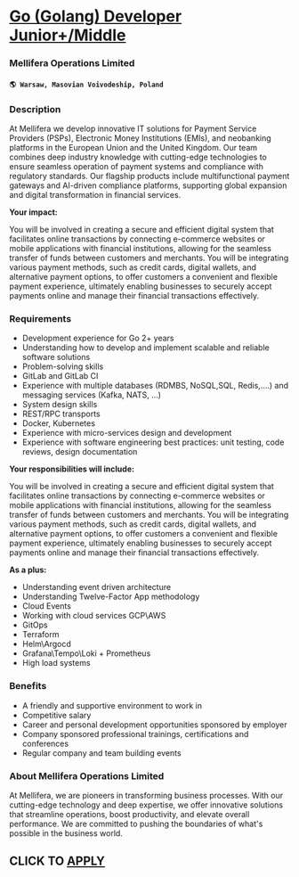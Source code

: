 # [Go (Golang) Developer Junior+/Middle](https://www.remotewlb.com/apply/go-golang-developer-junior-middle-107897)  
### Mellifera Operations Limited  
#### `🌎 Warsaw, Masovian Voivodeship, Poland`  

### **Description**

At Mellifera we develop innovative IT solutions for Payment Service Providers (PSPs), Electronic Money Institutions (EMIs), and neobanking platforms in the European Union and the United Kingdom. Our team combines deep industry knowledge with cutting-edge technologies to ensure seamless operation of payment systems and compliance with regulatory standards. Our flagship products include multifunctional payment gateways and AI-driven compliance platforms, supporting global expansion and digital transformation in financial services.

 **Your impact:**

You will be involved in creating a secure and efficient digital system that facilitates online transactions by connecting e-commerce websites or mobile applications with financial institutions, allowing for the seamless transfer of funds between customers and merchants. You will be integrating various payment methods, such as credit cards, digital wallets, and alternative payment options, to offer customers a convenient and flexible payment experience, ultimately enabling businesses to securely accept payments online and manage their financial transactions effectively.

###  **Requirements**

  * Development experience for Go 2+ years
  * Understanding how to develop and implement scalable and reliable software solutions
  * Problem-solving skills
  * GitLab and GitLab CI
  * Experience with multiple databases (RDMBS, NoSQL,SQL, Redis,....) and messaging services (Kafka, NATS, …)
  * System design skills
  * REST/RPC transports
  * Docker, Kubernetes
  * Experience with micro-services design and development
  * Experience with software engineering best practices: unit testing, code reviews, design documentation

**Your responsibilities will include:**

You will be involved in creating a secure and efficient digital system that facilitates online transactions by connecting e-commerce websites or mobile applications with financial institutions, allowing for the seamless transfer of funds between customers and merchants. You will be integrating various payment methods, such as credit cards, digital wallets, and alternative payment options, to offer customers a convenient and flexible payment experience, ultimately enabling businesses to securely accept payments online and manage their financial transactions effectively.

 **As a plus:**

  * Understanding event driven architecture 
  * Understanding Twelve-Factor App methodology 
  * Cloud Events 
  * Working with cloud services GCP\AWS 
  * GitOps 
  * Terraform 
  * Helm\Argocd 
  * Grafana\Tempo\Loki + Prometheus 
  * High load systems

### **Benefits**

  * A friendly and supportive environment to work in
  * Competitive salary
  * Career and personal development opportunities sponsored by employer
  * Company sponsored professional trainings, certifications and conferences
  * Regular company and team building events

### **About Mellifera Operations Limited**

At Mellifera, we are pioneers in transforming business processes. With our cutting-edge technology and deep expertise, we offer innovative solutions that streamline operations, boost productivity, and elevate overall performance. We are committed to pushing the boundaries of what's possible in the business world.

  
## CLICK TO [APPLY](https://www.remotewlb.com/apply/go-golang-developer-junior-middle-107897)

